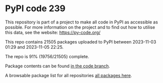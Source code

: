 # PyPI code 239

This repository is part of a project to make all code in PyPI as accessible as possible. For more information 
on the project and to find out how to utilise this data, see the website: https://py-code.org/

This repo contains 21505 packages uploaded to PyPI between 
2023-11-03 01:29 and 2023-11-05 22:25.

The repo is 91% (19756/21505) complete.

Package contents can be found [in the code branch](https://github.com/pypi-data/pypi-mirror-239/tree/code/packages).

A browsable package list for all repositories [all packages here](https://py-code.org/repositories/pypi-mirror-239).



